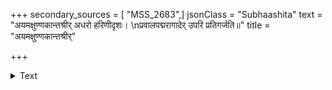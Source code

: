 +++
secondary_sources = [ "MSS_2683",]
jsonClass = "Subhaashita"
text = "अयमक्षुण्णकान्तश्रीर् अधरो हरिणीदृशः।  \nप्रवालपद्मरागादेर् उपरि प्रतिगर्जति॥"
title = "अयमक्षुण्णकान्तश्रीर्"

+++

<details><summary>Text</summary>

अयमक्षुण्णकान्तश्रीर् अधरो हरिणीदृशः।  
प्रवालपद्मरागादेर् उपरि प्रतिगर्जति॥
</details>

